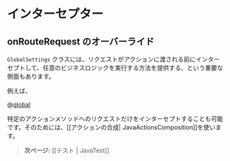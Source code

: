<!--- Copyright (C) 2009-2013 Typesafe Inc. <http://www.typesafe.com> -->
<!--
# Intercepting requests
-->
# インターセプター

<!--
## Overriding onRequest
-->
## onRouteRequest のオーバーライド

<!--
One important aspect of  the ```GlobalSettings``` class is that it provides a way to intercept requests and execute business logic before a request is dispatched to an action.
-->
 ```GlobalSettings``` クラスには、リクエストがアクションに渡される前にインターセプトして、任意のビジネスロジックを実行する方法を提供する、という重要な側面もあります。

<!--
For example:
-->
例えば、

@[global](code/javaguide/global/intercept/Global.java)

<!--
It’s also possible to intercept a specific action method. This can be achieved via [[Action composition| JavaActionsComposition]].
-->
特定のアクションメソッドへのリクエストだけをインターセプトすることも可能です。そのためには、[[アクションの合成| JavaActionsComposition]]を使います。

<!--
> **Next:** [[Testing your application | JavaTest]]
-->
> **次ページ:** [[テスト | JavaTest]]
